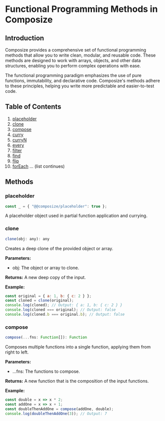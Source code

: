 # Functional Programming Methods in Composize

## Introduction

Composize provides a comprehensive set of functional programming methods that allow you to write clean, modular, and reusable code. These methods are designed to work with arrays, objects, and other data structures, enabling you to perform complex operations with ease.

The functional programming paradigm emphasizes the use of pure functions, immutability, and declarative code. Composize's methods adhere to these principles, helping you write more predictable and easier-to-test code.

## Table of Contents

1. [placeholder](#placeholder)
2. [clone](#clone)
3. [compose](#compose)
4. [curry](#curry)
5. [curryN](#curryn)
6. [every](#every)
7. [filter](#filter)
8. [find](#find)
9. [flip](#flip)
10. [forEach](#foreach)
... (list continues)

## Methods

### placeholder

```js
const _ = { "@@composize/placeholder": true };
```

A placeholder object used in partial function application and currying.

### clone

```js
clone(obj: any): any
```

Creates a deep clone of the provided object or array.

**Parameters:**

- obj: The object or array to clone.

**Returns:** A new deep copy of the input.

**Example:**

```js
const original = { a: 1, b: { c: 2 } };
const cloned = clone(original);
console.log(cloned); // Output: { a: 1, b: { c: 2 } }
console.log(cloned === original); // Output: false
console.log(cloned.b === original.b); // Output: false
```

### compose

```js
compose(...fns: Function[]): Function
```

Composes multiple functions into a single function, applying them from right to left.

**Parameters:**

- ...fns: The functions to compose.

**Returns:** A new function that is the composition of the input functions.

**Example:**

```js
const double = x => x * 2;
const addOne = x => x + 1;
const doubleThenAddOne = compose(addOne, double);
console.log(doubleThenAddOne(3)); // Output: 7
```


